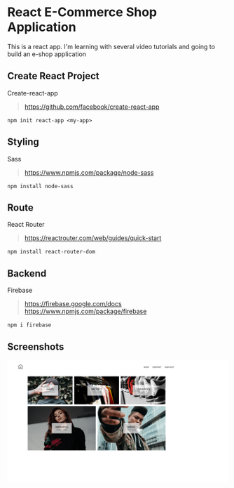 # React E-Commerce Shop Application
This is a react app.
I'm learning with several video tutorials and going to build an e-shop application

## Create React Project
Create-react-app
> https://github.com/facebook/create-react-app
```
npm init react-app <my-app>
```

## Styling
Sass
> https://www.npmjs.com/package/node-sass
```
npm install node-sass
```

## Route
React Router
> https://reactrouter.com/web/guides/quick-start
```
npm install react-router-dom
```

## Backend
Firebase
> https://firebase.google.com/docs
> https://www.npmjs.com/package/firebase
```
npm i firebase
```

## Screenshots
![](https://github.com/JingyiNiu/react-eshop-app/blob/master/src/screenshots/home.png)
